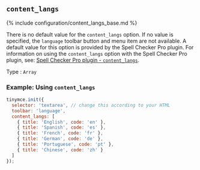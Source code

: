 ## `content_langs`

{% include configuration/content_langs_base.md %}

There is no default value for the `content_langs` option. If no value is specified, the `language` toolbar button and menu item are not available. A default value for this option is provided by the Spell Checker Pro plugin. For information on using the `content_langs` option with the Spell Checker Pro plugin, see: [Spell Checker Pro plugin - `content_langs`]({{site.baseurl}}/plugins-ref/premium/tinymcespellchecker/#content_langs).

Type
: `Array`

### Example: Using `content_langs`

```js
tinymce.init({
  selector: 'textarea', // change this according to your HTML
  toolbar: 'language',
  content_langs: [
    { title: 'English', code: 'en' },
    { title: 'Spanish', code: 'es' },
    { title: 'French', code: 'fr' },
    { title: 'German', code: 'de' },
    { title: 'Portuguese', code: 'pt' },
    { title: 'Chinese', code: 'zh' }
  ]
});
```
